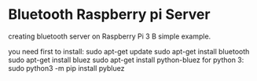 # Bluetooth Raspberry pi Server
creating bluetooth server on Raspberry Pi 3 B
simple example.

you need first to install:
  sudo apt-get update
  sudo apt-get install bluetooth
  sudo apt-get install bluez
  sudo apt-get install python-bluez
for python 3:
  sudo python3 -m pip install pybluez


